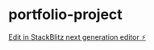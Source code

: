 # portfolio-project

[Edit in StackBlitz next generation editor ⚡️](https://stackblitz.com/~/github.com/nyom-nyom-san/portfolio-project)